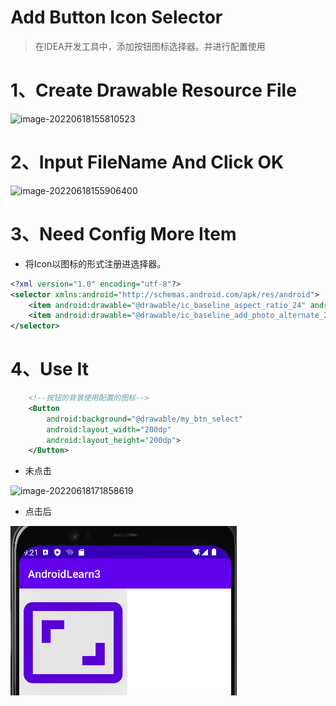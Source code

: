 # Add Button Icon Selector

> 在IDEA开发工具中，添加按钮图标选择器。并进行配置使用

# 1、Create Drawable Resource File

![image-20220618155810523](C:/Users/Administrator.DESKTOP-E0KTJ20/AppData/Roaming/Typora/typora-user-images/image-20220618155810523.png)

# 2、Input FileName And Click OK

![image-20220618155906400](C:/Users/Administrator.DESKTOP-E0KTJ20/AppData/Roaming/Typora/typora-user-images/image-20220618155906400.png)

# 3、Need Config More Item

- 将Icon以图标的形式注册进选择器。

```xml
<?xml version="1.0" encoding="utf-8"?>
<selector xmlns:android="http://schemas.android.com/apk/res/android">
    <item android:drawable="@drawable/ic_baseline_aspect_ratio_24" android:state_pressed="true"/>
    <item android:drawable="@drawable/ic_baseline_add_photo_alternate_24"/>
</selector>
```

# 4、Use It

```xml
    <!--按钮的背景使用配置的图标-->
    <Button
        android:background="@drawable/my_btn_select"
        android:layout_width="200dp"
        android:layout_height="200dp">
    </Button>
```

- 未点击

![image-20220618171858619](C:/Users/Administrator.DESKTOP-E0KTJ20/AppData/Roaming/Typora/typora-user-images/image-20220618171858619.png)

- 点击后

![image-20220618172142080](image-20220618172142080.png)
